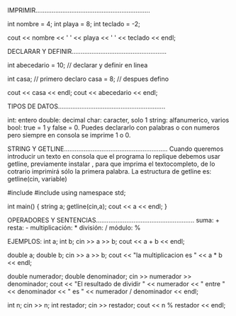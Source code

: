 IMPRIMIR................................................................

int nombre = 4;
int playa = 8;
int teclado = -2;

cout << nombre << ' ' << playa << ' ' << teclado << endl;

DECLARAR Y DEFINIR.....................................................

int abecedario = 10; // declarar y definir en linea

int casa; // primero declaro
casa = 8; // despues defino

cout << casa << endl;
cout << abecedario << endl;

TIPOS DE DATOS............................................................

int: entero
double: decimal
char: caracter, solo 1
string: alfanumerico, varios
bool: true = 1 y false = 0. Puedes declararlo con palabras o con numeros pero siempre en consola se imprime 1 o 0.

STRING Y GETLINE..........................................................
Cuando queremos introducir un texto en consola que el programa lo replique debemos usar getline, previamente instalar <string>, para que imprima el textocompleto, de lo cotrario imprimirá sólo la primera palabra. La estructura de getline es:
getline(cin, variable)

#include <iostream>
#include <string>
using namespace std;

int main()
{
string a;
getline(cin,a);
cout << a << endl;
}

OPERADORES Y SENTENCIAS.......................................................
suma: +
resta: -
multiplicación: \*
división: /
módulo: %

EJEMPLOS:
int a;
int b;
cin >> a >> b;
cout << a + b << endl;

double a;
double b;
cin >> a >> b;
cout << "la multiplicacion es " << a \* b << endl;

double numerador;
double denominador;
cin >> numerador >> denominador;
cout << "El resultado de dividir " << numerador << " entre " << denominador << " es " << numerador / denominador << endl;

int n;
cin >> n;
int restador;
cin >> restador;
cout << n % restador << endl;
